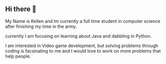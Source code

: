 ## Hi there 👋

My Name is Kellen and Im currently a full time student in computer science after finishing my time in the army. 

currently I am focusing on learning about Java and dabbling in Python.

I am interested in Video game development, but solving problems through coding is facsinating to me and I would love to work on more problems that help people.

<!--
**LordZed420/LordZed420** is a ✨ _special_ ✨ repository because its `README.md` (this file) appears on your GitHub profile.

Here are some ideas to get you started:

- 🔭 I’m currently working on ...
- 🌱 I’m currently learning ...
- 👯 I’m looking to collaborate on ...
- 🤔 I’m looking for help with ...
- 💬 Ask me about ...
- 📫 How to reach me: ...
- 😄 Pronouns: ...
- ⚡ Fun fact: ...
-->
